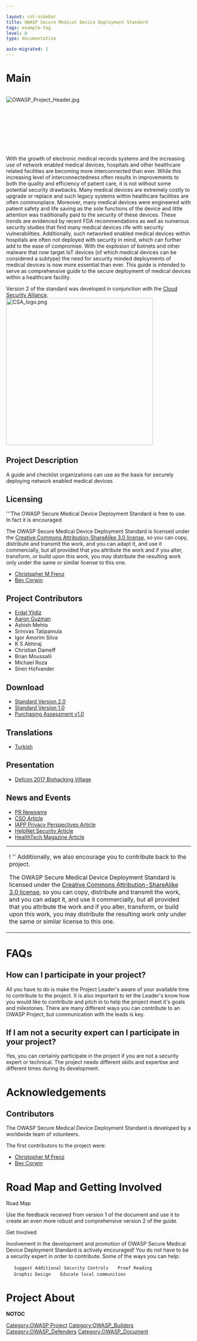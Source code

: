 ```yaml
---

layout: col-sidebar
title: OWASP Secure Medical Device Deployment Standard
tags: example-tag
level: 0
type: documentation

auto-migrated: 1
---
```

# Main

<div style="width:100%;height:160px;border:0,margin:0;overflow: hidden;">

![OWASP_Project_Header.jpg](OWASP_Project_Header.jpg
"OWASP_Project_Header.jpg")

</div>

<table>
<tbody>
<tr class="odd">
<p>With the growth of electronic medical records systems and the increasing use of network enabled medical devices, hospitals and other healthcare related facilities are becoming more interconnected than ever. While this increasing level of interconnectedness often results in improvements to both the quality and efficiency of patient care, it is not without some potential security drawbacks. Many medical devices are extremely costly to upgrade or replace and such legacy systems within healthcare facilities are often commonplace. Moreover, many medical devices were engineered with patient safety and life saving as the sole functions of the device and little attention was traditionally paid to the security of these devices. These trends are evidenced by recent FDA recommendations as well as numerous security studies that find many medical devices rife with security vulnerabilities. Additionally, such networked enabled medical devices within hospitals are often not deployed with security in mind, which can further add to the ease of compromise. With the explosion of botnets and other malware that now target IoT devices (of which medical devices can be considered a subtype) the need for security minded deployments of medical devices is now more essential than ever. This guide is intended to serve as comprehensive guide to the secure deployment of medical devices within a healthcare facility.</p>
<p>Version 2 of the standard was developed in conjunction with the <a href="https://cloudsecurityalliance.org/">Cloud Security Alliance</a>. <img src="CSA_logo.png" title="fig:CSA_logo.png" alt="CSA_logo.png" width="400" /></p>
<h2 id="project_description">Project Description</h2>
<p>A guide and checklist organizations can use as the basis for securely deploying network enabled medical devices</p>
<h2 id="licensing">Licensing</h2>
<p>'''The OWASP Secure Medical Device Deployment Standard is free to use. In fact it is encouraged</p></td>
<td><p>! '' Additionally, we also encourage you to contribute back to the project.</p>
<p>The OWASP Secure Medical Device Deployment Standard is licensed under the <a href="http://creativecommons.org/licenses/by-sa/3.0/">Creative Commons Attribution-ShareAlike 3.0 license</a>, so you can copy, distribute and transmit the work, and you can adapt it, and use it commercially, but all provided that you attribute the work and if you alter, transform, or build upon this work, you may distribute the resulting work only under the same or similar license to this one.</p></td>
<p>The OWASP Secure Medical Device Deployment Standard is licensed under the <a href="http://creativecommons.org/licenses/by-sa/3.0/">Creative Commons Attribution-ShareAlike 3.0 license</a>, so you can copy, distribute and transmit the work, and you can adapt it, and use it commercially, but all provided that you attribute the work and if you alter, transform, or build upon this work, you may distribute the resulting work only under the same or similar license to this one.</p></td>
<ul>
<li><a href="https://www.owasp.org/index.php/User:Cfrenz">Christopher M Frenz</a></li>
<li><a href="https://www.owasp.org/index.php/User:Bev_Corwin">Bev Corwin</a></li>
</ul>
<h2 id="project_contributors">Project Contributors</h2>
<ul>
<li><a href="https://www.linkedin.com/in/erdalyildiz/">Erdal Yildiz</a></li>
<li><a href="https://www.owasp.org/index.php/User:Aaron.guzman">Aaron Guzman</a></li>
<li>Ashish Mehta</li>
<li>Srinivas Tatipamula</li>
<li>Igor Amorim Silva</li>
<li>K S Abhiraj</li>
<li>Christian Dameff</li>
<li>Brian Moussalli</li>
<li>Michael Roza</li>
<li>Siren Hofvander</li>
</ul>
<h2 id="download">Download</h2>
<ul>
<li><a href="https://www.owasp.org/images/9/95/OWASP_Secure_Medical_Devices_Deployment_Standard_7.18.18.pdf">Standard Version 2.0</a></li>
<li><a href="https://www.owasp.org/images/c/c3/SecureMedicalDeviceDeployment.pdf">Standard Version 1.0</a></li>
<li><a href="https://www.owasp.org/images/7/73/MedicalDevicePurchasing.pdf">Purchasing Assessment v1.0</a></li>
</ul>
<h2 id="translations">Translations</h2>
<ul>
<li><a href="https://www.owasp.org/images/5/54/OWASP_-_G%C3%BCvenli_T%C4%B1bbi_Cihaz_Kurulum_Standard%C4%B1.pdf">Turkish</a></li>
</ul>
<h2 id="presentation">Presentation</h2>
<ul>
<li><a href="https://www.slideshare.net/cfrenz/standarding-the-secure-deployment-of-medical-devices">Defcon 2017 Biohacking Village</a></li>
</ul>
<h2 id="news_and_events">News and Events</h2>
<ul>
<li><a href="https://www.prnewswire.com/news-releases/csa-owasp-issue-updated-guidance-for-secure-medical-device-deployment-300692855.html">PR Newswire</a></li>
<li><a href="http://www.csoonline.com/article/3188230/security/how-to-securely-deploy-medical-devices.html">CSO Article</a></li>
<li><a href="https://iapp.org/news/a/healthcare-privacy-plans-need-to-account-for-medical-device-security/">IAPP Privacy Perspectives Article</a></li>
<li><a href="https://www.helpnetsecurity.com/2017/04/28/securely-deploy-medical-devices/">HelpNet Security Article</a></li>
<li><a href="https://healthtechmagazine.net/article/2018/01/how-keep-health-data-safe-age-disruptive-technologies">HealthTech Magazine Article</a></li>
</ul></td>
</tr>
</tbody>
</table>

# FAQs

## How can I participate in your project?

All you have to do is make the Project Leader's aware of your available
time to contribute to the project. It is also important to let the
Leader's know how you would like to contribute and pitch in to help the
project meet it's goals and milestones. There are many different ways
you can contribute to an OWASP Project, but communication with the leads
is key.

## If I am not a security expert can I participate in your project?

Yes, you can certainly participate in the project if you are not a
security expert or technical. The project needs different skills and
expertise and different times during its development.

# Acknowledgements

## Contributors

The OWASP Secure Medical Device Deployment Standard is developed by a
worldwide team of volunteers.

The first contributors to the project were:

  - [Christopher M Frenz](https://www.owasp.org/index.php/User:Cfrenz)
  - [Bev Corwin](https://www.owasp.org/index.php/User:Bev_Corwin)

# Road Map and Getting Involved

Road Map

Use the feedback received from version 1 of the document and use it to
create an even more robust and comprehensive version 2 of the guide.

Get Involved

Involvement in the development and promotion of OWASP Secure Medical
Device Deployment Standard is actively encouraged\! You do not have to
be a security expert in order to contribute. Some of the ways you can
help:

`   Suggest Additional Security Controls`
`   Proof Reading`
`   Graphic Design`
`   Educate local communities`

# Project About

__NOTOC__ <headertabs />

[Category:OWASP Project](Category:OWASP_Project "wikilink")
[Category:OWASP_Builders](Category:OWASP_Builders "wikilink")
[Category:OWASP_Defenders](Category:OWASP_Defenders "wikilink")
[Category:OWASP_Document](Category:OWASP_Document "wikilink")
